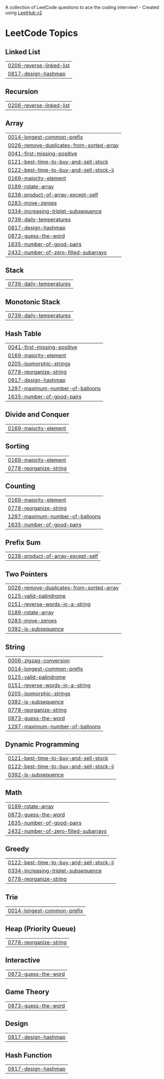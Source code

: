 A collection of LeetCode questions to ace the coding interview! - Created using [LeetHub v2](https://github.com/arunbhardwaj/LeetHub-2.0)
<!---LeetCode Topics Start-->
# LeetCode Topics
## Linked List
|  |
| ------- |
| [0206-reverse-linked-list](https://github.com/kumarswamy2025/DSA-Questions-in-leetcode-and-GFG/tree/master/0206-reverse-linked-list) |
| [0817-design-hashmap](https://github.com/kumarswamy2025/DSA-Questions-in-leetcode-and-GFG/tree/master/0817-design-hashmap) |
## Recursion
|  |
| ------- |
| [0206-reverse-linked-list](https://github.com/kumarswamy2025/DSA-Questions-in-leetcode-and-GFG/tree/master/0206-reverse-linked-list) |
## Array
|  |
| ------- |
| [0014-longest-common-prefix](https://github.com/kumarswamy2025/DSA-Questions-in-leetcode-and-GFG/tree/master/0014-longest-common-prefix) |
| [0026-remove-duplicates-from-sorted-array](https://github.com/kumarswamy2025/DSA-Questions-in-leetcode-and-GFG/tree/master/0026-remove-duplicates-from-sorted-array) |
| [0041-first-missing-positive](https://github.com/kumarswamy2025/DSA-Questions-in-leetcode-and-GFG/tree/master/0041-first-missing-positive) |
| [0121-best-time-to-buy-and-sell-stock](https://github.com/kumarswamy2025/DSA-Questions-in-leetcode-and-GFG/tree/master/0121-best-time-to-buy-and-sell-stock) |
| [0122-best-time-to-buy-and-sell-stock-ii](https://github.com/kumarswamy2025/DSA-Questions-in-leetcode-and-GFG/tree/master/0122-best-time-to-buy-and-sell-stock-ii) |
| [0169-majority-element](https://github.com/kumarswamy2025/DSA-Questions-in-leetcode-and-GFG/tree/master/0169-majority-element) |
| [0189-rotate-array](https://github.com/kumarswamy2025/DSA-Questions-in-leetcode-and-GFG/tree/master/0189-rotate-array) |
| [0238-product-of-array-except-self](https://github.com/kumarswamy2025/DSA-Questions-in-leetcode-and-GFG/tree/master/0238-product-of-array-except-self) |
| [0283-move-zeroes](https://github.com/kumarswamy2025/DSA-Questions-in-leetcode-and-GFG/tree/master/0283-move-zeroes) |
| [0334-increasing-triplet-subsequence](https://github.com/kumarswamy2025/DSA-Questions-in-leetcode-and-GFG/tree/master/0334-increasing-triplet-subsequence) |
| [0739-daily-temperatures](https://github.com/kumarswamy2025/DSA-Questions-in-leetcode-and-GFG/tree/master/0739-daily-temperatures) |
| [0817-design-hashmap](https://github.com/kumarswamy2025/DSA-Questions-in-leetcode-and-GFG/tree/master/0817-design-hashmap) |
| [0873-guess-the-word](https://github.com/kumarswamy2025/DSA-Questions-in-leetcode-and-GFG/tree/master/0873-guess-the-word) |
| [1635-number-of-good-pairs](https://github.com/kumarswamy2025/DSA-Questions-in-leetcode-and-GFG/tree/master/1635-number-of-good-pairs) |
| [2432-number-of-zero-filled-subarrays](https://github.com/kumarswamy2025/DSA-Questions-in-leetcode-and-GFG/tree/master/2432-number-of-zero-filled-subarrays) |
## Stack
|  |
| ------- |
| [0739-daily-temperatures](https://github.com/kumarswamy2025/DSA-Questions-in-leetcode-and-GFG/tree/master/0739-daily-temperatures) |
## Monotonic Stack
|  |
| ------- |
| [0739-daily-temperatures](https://github.com/kumarswamy2025/DSA-Questions-in-leetcode-and-GFG/tree/master/0739-daily-temperatures) |
## Hash Table
|  |
| ------- |
| [0041-first-missing-positive](https://github.com/kumarswamy2025/DSA-Questions-in-leetcode-and-GFG/tree/master/0041-first-missing-positive) |
| [0169-majority-element](https://github.com/kumarswamy2025/DSA-Questions-in-leetcode-and-GFG/tree/master/0169-majority-element) |
| [0205-isomorphic-strings](https://github.com/kumarswamy2025/DSA-Questions-in-leetcode-and-GFG/tree/master/0205-isomorphic-strings) |
| [0778-reorganize-string](https://github.com/kumarswamy2025/DSA-Questions-in-leetcode-and-GFG/tree/master/0778-reorganize-string) |
| [0817-design-hashmap](https://github.com/kumarswamy2025/DSA-Questions-in-leetcode-and-GFG/tree/master/0817-design-hashmap) |
| [1297-maximum-number-of-balloons](https://github.com/kumarswamy2025/DSA-Questions-in-leetcode-and-GFG/tree/master/1297-maximum-number-of-balloons) |
| [1635-number-of-good-pairs](https://github.com/kumarswamy2025/DSA-Questions-in-leetcode-and-GFG/tree/master/1635-number-of-good-pairs) |
## Divide and Conquer
|  |
| ------- |
| [0169-majority-element](https://github.com/kumarswamy2025/DSA-Questions-in-leetcode-and-GFG/tree/master/0169-majority-element) |
## Sorting
|  |
| ------- |
| [0169-majority-element](https://github.com/kumarswamy2025/DSA-Questions-in-leetcode-and-GFG/tree/master/0169-majority-element) |
| [0778-reorganize-string](https://github.com/kumarswamy2025/DSA-Questions-in-leetcode-and-GFG/tree/master/0778-reorganize-string) |
## Counting
|  |
| ------- |
| [0169-majority-element](https://github.com/kumarswamy2025/DSA-Questions-in-leetcode-and-GFG/tree/master/0169-majority-element) |
| [0778-reorganize-string](https://github.com/kumarswamy2025/DSA-Questions-in-leetcode-and-GFG/tree/master/0778-reorganize-string) |
| [1297-maximum-number-of-balloons](https://github.com/kumarswamy2025/DSA-Questions-in-leetcode-and-GFG/tree/master/1297-maximum-number-of-balloons) |
| [1635-number-of-good-pairs](https://github.com/kumarswamy2025/DSA-Questions-in-leetcode-and-GFG/tree/master/1635-number-of-good-pairs) |
## Prefix Sum
|  |
| ------- |
| [0238-product-of-array-except-self](https://github.com/kumarswamy2025/DSA-Questions-in-leetcode-and-GFG/tree/master/0238-product-of-array-except-self) |
## Two Pointers
|  |
| ------- |
| [0026-remove-duplicates-from-sorted-array](https://github.com/kumarswamy2025/DSA-Questions-in-leetcode-and-GFG/tree/master/0026-remove-duplicates-from-sorted-array) |
| [0125-valid-palindrome](https://github.com/kumarswamy2025/DSA-Questions-in-leetcode-and-GFG/tree/master/0125-valid-palindrome) |
| [0151-reverse-words-in-a-string](https://github.com/kumarswamy2025/DSA-Questions-in-leetcode-and-GFG/tree/master/0151-reverse-words-in-a-string) |
| [0189-rotate-array](https://github.com/kumarswamy2025/DSA-Questions-in-leetcode-and-GFG/tree/master/0189-rotate-array) |
| [0283-move-zeroes](https://github.com/kumarswamy2025/DSA-Questions-in-leetcode-and-GFG/tree/master/0283-move-zeroes) |
| [0392-is-subsequence](https://github.com/kumarswamy2025/DSA-Questions-in-leetcode-and-GFG/tree/master/0392-is-subsequence) |
## String
|  |
| ------- |
| [0006-zigzag-conversion](https://github.com/kumarswamy2025/DSA-Questions-in-leetcode-and-GFG/tree/master/0006-zigzag-conversion) |
| [0014-longest-common-prefix](https://github.com/kumarswamy2025/DSA-Questions-in-leetcode-and-GFG/tree/master/0014-longest-common-prefix) |
| [0125-valid-palindrome](https://github.com/kumarswamy2025/DSA-Questions-in-leetcode-and-GFG/tree/master/0125-valid-palindrome) |
| [0151-reverse-words-in-a-string](https://github.com/kumarswamy2025/DSA-Questions-in-leetcode-and-GFG/tree/master/0151-reverse-words-in-a-string) |
| [0205-isomorphic-strings](https://github.com/kumarswamy2025/DSA-Questions-in-leetcode-and-GFG/tree/master/0205-isomorphic-strings) |
| [0392-is-subsequence](https://github.com/kumarswamy2025/DSA-Questions-in-leetcode-and-GFG/tree/master/0392-is-subsequence) |
| [0778-reorganize-string](https://github.com/kumarswamy2025/DSA-Questions-in-leetcode-and-GFG/tree/master/0778-reorganize-string) |
| [0873-guess-the-word](https://github.com/kumarswamy2025/DSA-Questions-in-leetcode-and-GFG/tree/master/0873-guess-the-word) |
| [1297-maximum-number-of-balloons](https://github.com/kumarswamy2025/DSA-Questions-in-leetcode-and-GFG/tree/master/1297-maximum-number-of-balloons) |
## Dynamic Programming
|  |
| ------- |
| [0121-best-time-to-buy-and-sell-stock](https://github.com/kumarswamy2025/DSA-Questions-in-leetcode-and-GFG/tree/master/0121-best-time-to-buy-and-sell-stock) |
| [0122-best-time-to-buy-and-sell-stock-ii](https://github.com/kumarswamy2025/DSA-Questions-in-leetcode-and-GFG/tree/master/0122-best-time-to-buy-and-sell-stock-ii) |
| [0392-is-subsequence](https://github.com/kumarswamy2025/DSA-Questions-in-leetcode-and-GFG/tree/master/0392-is-subsequence) |
## Math
|  |
| ------- |
| [0189-rotate-array](https://github.com/kumarswamy2025/DSA-Questions-in-leetcode-and-GFG/tree/master/0189-rotate-array) |
| [0873-guess-the-word](https://github.com/kumarswamy2025/DSA-Questions-in-leetcode-and-GFG/tree/master/0873-guess-the-word) |
| [1635-number-of-good-pairs](https://github.com/kumarswamy2025/DSA-Questions-in-leetcode-and-GFG/tree/master/1635-number-of-good-pairs) |
| [2432-number-of-zero-filled-subarrays](https://github.com/kumarswamy2025/DSA-Questions-in-leetcode-and-GFG/tree/master/2432-number-of-zero-filled-subarrays) |
## Greedy
|  |
| ------- |
| [0122-best-time-to-buy-and-sell-stock-ii](https://github.com/kumarswamy2025/DSA-Questions-in-leetcode-and-GFG/tree/master/0122-best-time-to-buy-and-sell-stock-ii) |
| [0334-increasing-triplet-subsequence](https://github.com/kumarswamy2025/DSA-Questions-in-leetcode-and-GFG/tree/master/0334-increasing-triplet-subsequence) |
| [0778-reorganize-string](https://github.com/kumarswamy2025/DSA-Questions-in-leetcode-and-GFG/tree/master/0778-reorganize-string) |
## Trie
|  |
| ------- |
| [0014-longest-common-prefix](https://github.com/kumarswamy2025/DSA-Questions-in-leetcode-and-GFG/tree/master/0014-longest-common-prefix) |
## Heap (Priority Queue)
|  |
| ------- |
| [0778-reorganize-string](https://github.com/kumarswamy2025/DSA-Questions-in-leetcode-and-GFG/tree/master/0778-reorganize-string) |
## Interactive
|  |
| ------- |
| [0873-guess-the-word](https://github.com/kumarswamy2025/DSA-Questions-in-leetcode-and-GFG/tree/master/0873-guess-the-word) |
## Game Theory
|  |
| ------- |
| [0873-guess-the-word](https://github.com/kumarswamy2025/DSA-Questions-in-leetcode-and-GFG/tree/master/0873-guess-the-word) |
## Design
|  |
| ------- |
| [0817-design-hashmap](https://github.com/kumarswamy2025/DSA-Questions-in-leetcode-and-GFG/tree/master/0817-design-hashmap) |
## Hash Function
|  |
| ------- |
| [0817-design-hashmap](https://github.com/kumarswamy2025/DSA-Questions-in-leetcode-and-GFG/tree/master/0817-design-hashmap) |
<!---LeetCode Topics End-->